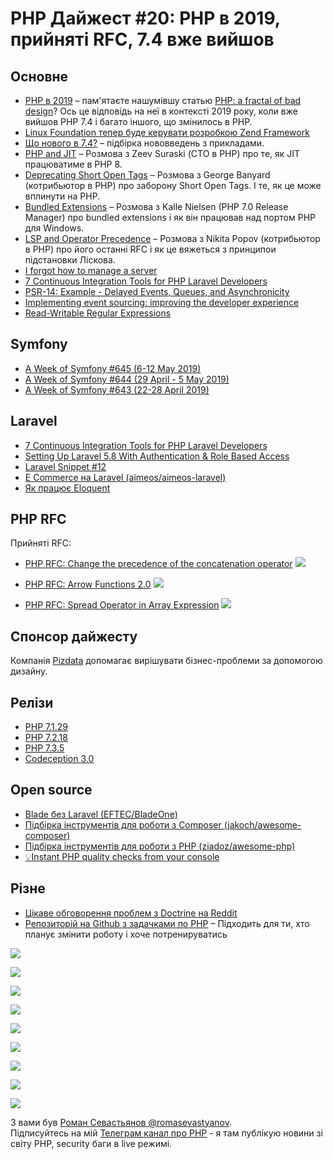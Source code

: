 # PHP Дайжест #20: PHP в 2019, прийняті RFC, 7.4 вже вийшов

## Основне
* [PHP в 2019](https://stitcher.io/blog/php-in-2019) – пам'ятаєте нашумівшу статью [PHP: a fractal of bad design](https://eev.ee/blog/2012/04/09/php-a-fractal-of-bad-design/)? Ось це відповідь на неї в контексті 2019 року, коли вже вийшов РНР 7.4 і багато іншого, що змінилось в РНР.
* [Linux Foundation тепер буде керувати розробкою Zend Framework](https://www.revyuh.com/2019/04/linux-foundation-takes-zend-framework/)
* [Що нового в 7.4?](https://stitcher.io/blog/new-in-php-74) – підбірка нововведень з прикладами.
* [PHP and JIT](https://phpinternals.news/7) – Розмова з Zeev Suraski (СТО в РНР) про те, як JIT працюватиме в PHP 8.
* [Deprecating Short Open Tags](https://phpinternals.news/8) – Розмова з George Banyard (котрибьютор в РНР) про заборону Short Open Tags. І те, як це може вплинути на РНР.
* [Bundled Extensions](https://phpinternals.news/9) – Розмова з Kalle Nielsen (PHP 7.0 Release Manager) про bundled extensions і як він працював над портом РНР для Windows.
* [LSP and Operator Precedence](https://phpinternals.news/10) – Розмова з Nikita Popov (котрибьютор в РНР) про його останні RFC і як це вяжеться з принципои підстановки Ліскова.
* [I forgot how to manage a server](https://ma.ttias.be/i-forgot-how-to-manage-a-server/)
* [7 Continuous Integration Tools for PHP Laravel Developers](https://semaphoreci.com/blog/7-continuous-integration-tools-for-php-laravel)
* [PSR-14: Example - Delayed Events, Queues, and Asynchronicity](https://steemit.com/php/@crell/psr-14-example-delayed-events-queues-and-asynchronicity)
* [Implementing event sourcing: improving the developer experience](https://murze.be/implementing-event-sourcing-improving-the-developer-experience)
* [Read-Writable Regular Expressions](https://nasamuffin.github.io/regex/documentation/2019/05/08/documenting-regex.html)

## Symfony
* [A Week of Symfony #645 (6-12 May 2019)](https://symfony.com/blog/a-week-of-symfony-645-6-12-may-2019)
* [A Week of Symfony #644 (29 April - 5 May 2019) ](https://symfony.com/blog/a-week-of-symfony-644-29-april-5-may-2019)
* [A Week of Symfony #643 (22-28 April 2019) ](https://symfony.com/blog/a-week-of-symfony-643-22-28-april-2019)

## Laravel
* [7 Continuous Integration Tools for PHP Laravel Developers](https://semaphoreci.com/blog/7-continuous-integration-tools-for-php-laravel)
* [Setting Up Laravel 5.8 With Authentication & Role Based Access](https://www.codewall.co.uk/setting-up-laravel-5-8-with-authentication-role-based-access/)
* [Laravel Snippet #12](https://blog.laravel.com/laravel-snippet-12)
* [E Commerce на Laravel (aimeos/aimeos-laravel)](https://github.com/aimeos/aimeos-laravel)
* [Як працює Eloquent](https://laravelcoreadventures.com/the-lost-eloquent-temple-of-doom/level/1)

## PHP RFC
Прийняті RFC:

* [PHP RFC: Change the precedence of the concatenation operator](https://wiki.php.net/rfc/concatenation_precedence)
![](https://i.imgur.com/RXN4yZJ.png)

* [PHP RFC: Arrow Functions 2.0](https://wiki.php.net/rfc/arrow_functions_v2)
![](https://i.imgur.com/9KuOSny.png)

* [PHP RFC: Spread Operator in Array Expression](https://wiki.php.net/rfc/spread_operator_for_array)
![](https://i.imgur.com/KUqBxHc.png)

## Спонсор дайжесту
Компанія [Pizdata](https://pizdata.is/) допомагає вирішувати бізнес-проблеми за допомогою дизайну.

## Релізи
* [PHP 7.1.29](https://www.php.net/ChangeLog-7.php#7.1.29)
* [PHP 7.2.18](https://www.php.net/ChangeLog-7.php#7.2.18)
* [PHP 7.3.5](https://www.php.net/ChangeLog-7.php#7.3.5)
* [Codeception 3.0](https://codeception.com/04-24-2019/codeception-3.0)

## Open source
* [Blade без Laravel (EFTEC/BladeOne)](https://github.com/EFTEC/BladeOne)
* [Підбірка інструментів для роботи з Composer (jakoch/awesome-composer)](https://github.com/jakoch/awesome-composer)
* [Підбірка інструментів для роботи з PHP (ziadoz/awesome-php)](https://github.com/ziadoz/awesome-php)
* [💡Instant PHP quality checks from your console](https://github.com/nunomaduro/phpinsights)

## Різне

* [Цікаве обговорення проблем з Doctrine на Reddit](https://www.reddit.com/r/PHP/comments/bhctmm/my_problems_with_doctrine/)
* [Репозиторій на Github з задачками по РНР](https://github.com/azdanov/php-interview-exercises) – Підходить для ти, хто планує змінити роботу і хоче потренируватись

![](https://i.redd.it/ojkaf9yyupy21.png)

![](https://external-preview.redd.it/SJXxcCzsCWvQZBWKfDrPofZfMfePfV8uKorMzSXXZBk.jpg?width=640&crop=smart&auto=webp&s=3fcbe38cef35e74d835877bf5ac7a096ea63326e)

![](https://preview.redd.it/ly6vdppm0qy21.jpg?width=640&crop=smart&auto=webp&s=a6b2c55dd31119c216f965032cf304012a4a740a)

![](https://preview.redd.it/0k7yrif7bkg11.jpg?width=640&crop=smart&auto=webp&s=8d4940dc62b333bc479aa846836c02727ae01ffc)

![](https://preview.redd.it/xvxu4s9ow5u21.jpg?width=640&crop=smart&auto=webp&s=eecaad06ca2a03a2b82580de00ca53f4e830753e)

![](https://external-preview.redd.it/nm2ntfRquw-B5oI70K6UWG6tx9ORyc4Bn-uLEdlbDyA.jpg?width=640&crop=smart&auto=webp&s=32863f98da699892d2a1f8a5d279591d130a9381)

![](https://preview.redd.it/25g5hhmmayx21.jpg?width=640&crop=smart&auto=webp&s=5d4bf100fcbed5d78d218ff33ba32f3c390019a7)

![](https://i.redd.it/n1293pz7oiu21.png)

![](https://preview.redd.it/wkqi06cl6ww21.jpg?width=640&crop=smart&auto=webp&s=f99c0e39be8c51eb3cf0565a1bfccb7b1e0b6f58)

З вами був [Роман Севастьянов @romasevastyanov](https://twitter.com/romasevastyanov).\
Підписуйтесь на мій [Телеграм канал про PHP](https://t.me/elephant_php) - я там публікую новини зі світу PHP, security баги в live режимі.
